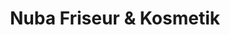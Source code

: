 ---
title: "Nuba Friseur & Kosmetik"
url: /bad-nenndorf/nuba-friseur-und-kosmetik/
shop: Friseur
---